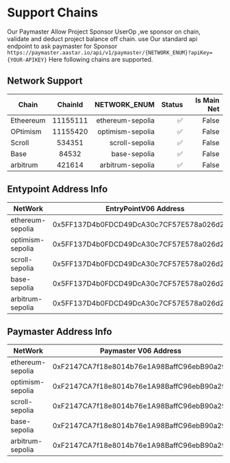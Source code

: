 # Support Chains

Our Paymaster Allow Project Sponsor UserOp ,we sponsor on chain, validate and deduct project balance off chain.
use Our standard api endpoint to ask paymaster for Sponsor
`https://paymaster.aastar.io/api/v1/paymaster/{NETWORK_ENUM}?apiKey={YOUR-APIKEY}`
Here following chains are supported.

## Network Support

| Chain     | ChainId  |     NETWORK_ENUM | Status | Is Main Net |
| --------- | :------: | ---------------: | -----: | ----------: |
| Etheereum | 11155111 | ethereum-sepolia |      ✅ |       False |
| OPtimism  | 11155420 | optimism-sepolia |      ✅ |       False |
| Scroll    |  534351  |   scroll-sepolia |      ✅ |       False |
| Base      |  84532   |     base-sepolia |      ✅ |       False |
| arbitrum  |  421614  | arbitrum-sepolia |      ✅ |       False |

## Entypoint  Address Info 

| NetWork          |           EntryPointV06 Address            |                           EntryPointV07 Address |
| ---------------- | :----------------------------------------: | ----------------------------------------------: |
| ethereum-sepolia | 0x5FF137D4b0FDCD49DcA30c7CF57E578a026d2789 | 0x0000000071727De22E5E9d8BAf0edAc6f37da032 |
| optimism-sepolia | 0x5FF137D4b0FDCD49DcA30c7CF57E578a026d2789 | 0xF2147CA7f18e8014b76e1A98BaffC96ebB90a29f|
| scroll-sepolia   | 0x5FF137D4b0FDCD49DcA30c7CF57E578a026d2789 | 0x3Da96267B98a33267249734FD8FFeC75093D3085 |
| base-sepolia     | 0x5FF137D4b0FDCD49DcA30c7CF57E578a026d2789 | 0x3Da96267B98a33267249734FD8FFeC75093D3085|
| arbitrum-sepolia | 0x5FF137D4b0FDCD49DcA30c7CF57E578a026d2789 | 0x3Da96267B98a33267249734FD8FFeC75093D3085 |

## Paymaster Address Info

| NetWork          |              Paymaster V06 Address              |                           Paymaster V07 Address |
| ---------------- | :---------------------------------------------: | ----------------------------------------------: |
| ethereum-sepolia | 0xF2147CA7f18e8014b76e1A98BaffC96ebB90a29f | 0x3Da96267B98a33267249734FD8FFeC75093D3085 |
| optimism-sepolia | 0xF2147CA7f18e8014b76e1A98BaffC96ebB90a29f| 0xF2147CA7f18e8014b76e1A98BaffC96ebB90a29f |
| scroll-sepolia   | 0xF2147CA7f18e8014b76e1A98BaffC96ebB90a29f | 0x3Da96267B98a33267249734FD8FFeC75093D3085 |
| base-sepolia     | 0xF2147CA7f18e8014b76e1A98BaffC96ebB90a29f| 0x3Da96267B98a33267249734FD8FFeC75093D3085 |
| arbitrum-sepolia | 0xF2147CA7f18e8014b76e1A98BaffC96ebB90a29f| 0x3Da96267B98a33267249734FD8FFeC75093D3085 |
